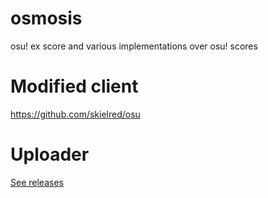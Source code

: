 # osmosis
osu! ex score and various implementations over osu! scores

# Modified client

https://github.com/skielred/osu

# Uploader

[See releases](../../releases)

